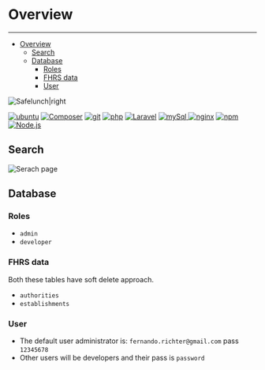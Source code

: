# Overview

---

- [Overview](#overview)
  - [Search](#search)
  - [Database](#database)
    - [Roles](#roles)
    - [FHRS data](#fhrs-data)
    - [User](#user)



![Safelunch|right](https://i.imgur.com/mdkjvLk.jpg?1)

[![ubuntu](https://img.shields.io/badge/ubuntu-18.04.1-E95420.svg?logo=ubuntu&logoColor=white&style=for-the-badge)](https://www.ubuntu.com/)                                                                                                                                                                                                                               [![Composer](https://img.shields.io/badge/Composer-2.0.11-885630.svg?logo=composer&logoColor=white&style=for-the-badge)](https://getcomposer.org/)                                                                                                                                                                                                                                     [![git](https://img.shields.io/badge/Git-2.17.1-F05032.svg?logo=git&style=for-the-badge&logoColor=white)](https://git-scm.com/downloads)                                                                                                                                                                                                                                                                                                                                                                                                                                                                         [![php](https://img.shields.io/badge/php-7.4.16-777BB4.svg?logo=php&logoColor=white&style=for-the-badge)](http://php.net/)                                                                                                                                                                                                                                                                                                                                                                                                                                                                   [ ![Laravel](https://img.shields.io/badge/Laravel-8.32.1-E74430.svg?logo=laravel&logoColor=white&style=for-the-badge)](https://laravel.com/)                                                                                                                                                                                                                                                                                                                                                                                                                                                                          [![mySql](https://img.shields.io/badge/mysql-5.7.26-4479A1.svg?logo=mysql&logoColor=white&style=for-the-badge) ](https://www.mysql.com/)                                                                                                                                                                                                                                     [![nginx](https://img.shields.io/badge/nginx-1.14.0-269539.svg?logo=nginx&logoColor=white&style=for-the-badge)](http://nginx.org/) 
[![npm](https://img.shields.io/badge/NPM-7.6.3-CB3837.svg?logo=npm&style=for-the-badge&logoColor=white)](https://www.npmjs.com)                                                                                                                                                                                                                                                                                                                                  [![Node.js](https://img.shields.io/badge/Node-15.12.0-339933.svg?logo=node.js&style=for-the-badge&logoColor=white)](https://nodejs.org/en/)




## Search
![Serach page](https://i.imgur.com/JS8bwBj.png)


## Database 
<a name="database"></a>

### Roles
 <a name="roles"></a>
- `admin`
- `developer`



### FHRS data 
<a name="fhrs-data"></a>
Both these tables have soft delete approach.
- `authorities`
- `establishments`


### User 
<a name="user"></a>
- The default user administrator is:  `fernando.richter@gmail.com`  pass `12345678`
- Other users will be developers and their pass is `password` 

